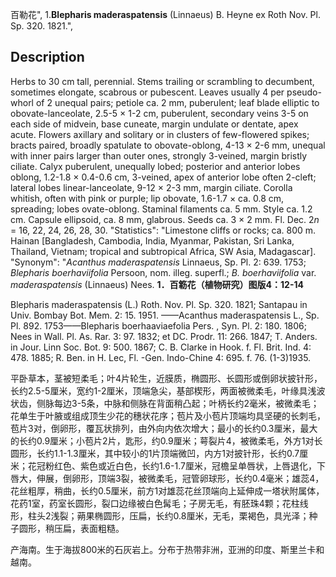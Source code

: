 百勒花",
1.**Blepharis maderaspatensis** (Linnaeus) B. Heyne ex Roth Nov. Pl. Sp. 320. 1821.",

## Description
Herbs to 30 cm tall, perennial. Stems trailing or scrambling to decumbent, sometimes elongate, scabrous or pubescent. Leaves usually 4 per pseudo-whorl of 2 unequal pairs; petiole ca. 2 mm, puberulent; leaf blade elliptic to obovate-lanceolate, 2.5-5 × 1-2 cm, puberulent, secondary veins 3-5 on each side of midvein, base cuneate, margin undulate or dentate, apex acute. Flowers axillary and solitary or in clusters of few-flowered spikes; bracts paired, broadly spatulate to obovate-oblong, 4-13 × 2-6 mm, unequal with inner pairs larger than outer ones, strongly 3-veined, margin bristly ciliate. Calyx puberulent, unequally lobed; posterior and anterior lobes oblong, 1.2-1.8 × 0.4-0.6 cm, 3-veined, apex of anterior lobe often 2-cleft; lateral lobes linear-lanceolate, 9-12 × 2-3 mm, margin ciliate. Corolla whitish, often with pink or purple; lip obovate, 1.6-1.7 × ca. 0.8 cm, spreading; lobes ovate-oblong. Staminal filaments ca. 5 mm. Style ca. 1.2 cm. Capsule ellipsoid, ca. 8 mm, glabrous. Seeds ca. 3 × 2 mm. Fl. Dec. 2*n* = 16, 22, 24, 26, 28, 30.
  "Statistics": "Limestone cliffs or rocks; ca. 800 m. Hainan [Bangladesh, Cambodia, India, Myanmar, Pakistan, Sri Lanka, Thailand, Vietnam; tropical and subtropical Africa, SW Asia, Madagascar].
  "Synonym": "*Acanthus maderaspatensis* Linnaeus, Sp. Pl. 2: 639. 1753; *Blepharis boerhaviifolia* Persoon, nom. illeg. superfl.; *B. boerhaviifolia* var. *maderaspatensis* (Linnaeus) Nees.
**1．百簕花（植物研究）图版4：12-14**

Blepharis maderaspatensis (L.) Roth. Nov. Pl. Sp. 320. 1821; Santapau in Univ. Bombay Bot. Mem. 2: 15. 1951. ——Acanthus maderaspatensis L., Sp. Pl. 892. 1753——Blepharis boerhaaviaefolia Pers. , Syn. Pl. 2: 180. 1806; Nees in Wall. Pl. As. Rar. 3: 97. 1832; et DC. Prodr. 11: 266. 1847; T. Anders. in Jour. Linn Soc. Bot. 9: 500. 1867; C. B. Clarke in Hook. f. Fl. Brit. Ind. 4: 478. 1885; R. Ben. in H. Lec, Fl. -Gen. Indo-Chine 4: 695. f. 76. (1-3)1935.

平卧草本，茎被短柔毛；叶4片轮生，近膜质，椭圆形、长圆形或倒卵状披针形，长约2.5-5厘米，宽约1-2厘米，顶端急尖，基部楔形，两面被微柔毛，叶缘具浅波状齿，侧脉每边3-5条，中脉和侧脉在背面稍凸起；叶柄长约2毫米，被微柔毛；花单生于叶腋或组成顶生少花的穗状花序；苞片及小苞片顶端均具坚硬的长刺毛，苞片3对，倒卵形，覆瓦状排列，由外向内依次增大；最小的长约0.3厘米，最大的长约0.9厘米；小苞片2片，匙形，约0.9厘米；萼裂片4，被微柔毛，外方1对长圆形，长约1.1-1.3厘米，其中较小的1片顶端微凹，内方1对披针形，长约0.7厘米；花冠粉红色、紫色或近白色，长约1.6-1.7厘米，冠檐呈单唇状，上唇退化，下唇大，伸展，倒卵形，顶端3裂，被微柔毛，冠管卵球形，长约0.4毫米；雄蕊4，花丝粗厚，稍曲，长约0.5厘米，前方1对雄蕊花丝顶端向上延伸成一塔状附属体，花药1室，药室长圆形，裂口边缘被白色髯毛；子房无毛，有胚珠4颗；花柱线形，柱头2浅裂；蒴果椭圆形，压扁，长约0.8厘米，无毛，栗褐色，具光泽；种子圆形，稍压扁，表面粗糙。

产海南。生于海拔800米的石灰岩上。分布于热带非洲，亚洲的印度、斯里兰卡和越南。

